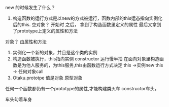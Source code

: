 new 的时候发生了什么？
1. 构造函数的运行方式是以new的方式被运行，函数内部的this运态指向实例化后的this.
空对象？ 开始时
之后， 拿到了构造函数里定义的属性
最后又拿到了prototype上定义的属性和方法


对象？ 由属性和方法

1. 实例化一个新的对象，并且是这个类的实例
2. 构造函数被执行，this指向实例
constructor 运行慢半拍
在面向对象里构造函数是为他人服务的，为this服务,this由函数运行方式决定
this ->实例new
this -> 任何对象call
3. Otaku.prototpe 值是对象  原型对象

任何一个函数都仍有一个prototype的属性,才能构建类火车 constructor车头，

车头勾着车身 